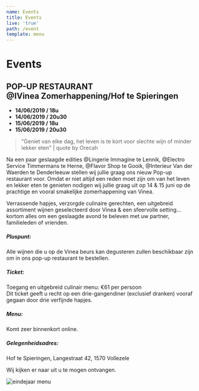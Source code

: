 ```yaml
---
name: Events
title: Events
live: 'true'
path: /event
template: menu
---
```

# Events

## POP-UP RESTAURANT<br>@IVinea Zomerhappening/Hof te Spieringen

* **14/06/2019 / 18u**
* **14/06/2019 / 20u30**
* **15/06/2019 / 18u**
* **15/06/2019 / 20u30**

> "Geniet van elke dag, het leven is te kort voor slechte wijn of minder lekker eten" | quote by Orecah

Na een paar geslaagde edities @Lingerie Immagine te Lennik, @Electro Service Timmermans te Herne, @Flavor Shop te Gooik, @Interieur Van der Waerden te Denderleeuw  stellen wij jullie graag ons nieuw Pop-up restaurant voor. Omdat er niet altijd een reden moet zijn om van het leven en lekker eten te genieten nodigen wij jullie graag uit op 14 & 15 juni op de prachtige en vooral smakelijke zomerhappening van Vinea.

Verrassende hapjes, verzorgde culinaire gerechten, een uitgebreid assortiment wijnen geselecteerd door Vinea & een sfeervolle setting... kortom alles om een geslaagde avond te beleven met uw partner, familieleden of vrienden.

##### Pluspunt:
Alle wijnen die u op de Vinea beurs kan degusteren zullen beschikbaar zijn om in ons pop-up restaurant te bestellen.

##### Ticket:
Toegang en uitgebreid culinair menu: €61 per persoon<br>
Dit ticket geeft u recht op een drie-gangendiner (exclusief dranken) vooraf gegaan door drie verfijnde hapjes. 

##### Menu:<br>
Komt zeer binnenkort online. 

##### Gelegenheidsadres:
Hof te Spieringen, Langestraat 42, 1570 Vollezele

Wij kijken er naar uit u te mogen ontvangen.

<!--<button class="center"><a href="https://webshop.admisol.be/shop2/company/123476737/shop/5/search?articleGroupId=events&page.itemsPerPage=50&xlId=NL">Reserveer uw plaatsen</a></button>-->

![eindejaar menu](/assets/img/eindejaarmenu.jpg)
